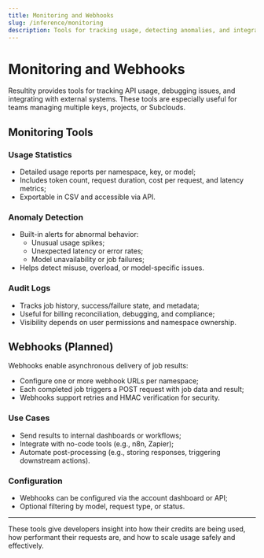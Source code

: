 ```yaml
---
title: Monitoring and Webhooks
slug: /inference/monitoring
description: Tools for tracking usage, detecting anomalies, and integrating webhooks for job completion.
---
```


# Monitoring and Webhooks

Resultity provides tools for tracking API usage, debugging issues, and integrating with external systems. These tools are especially useful for teams managing multiple keys, projects, or Subclouds.

## Monitoring Tools

### Usage Statistics

- Detailed usage reports per namespace, key, or model;
- Includes token count, request duration, cost per request, and latency metrics;
- Exportable in CSV and accessible via API.

### Anomaly Detection

- Built-in alerts for abnormal behavior:
  - Unusual usage spikes;
  - Unexpected latency or error rates;
  - Model unavailability or job failures;
- Helps detect misuse, overload, or model-specific issues.

### Audit Logs

- Tracks job history, success/failure state, and metadata;
- Useful for billing reconciliation, debugging, and compliance;
- Visibility depends on user permissions and namespace ownership.

## Webhooks (Planned)

Webhooks enable asynchronous delivery of job results:

- Configure one or more webhook URLs per namespace;
- Each completed job triggers a POST request with job data and result;
- Webhooks support retries and HMAC verification for security.

### Use Cases

- Send results to internal dashboards or workflows;
- Integrate with no-code tools (e.g., n8n, Zapier);
- Automate post-processing (e.g., storing responses, triggering downstream actions).

### Configuration

- Webhooks can be configured via the account dashboard or API;
- Optional filtering by model, request type, or status.

---

These tools give developers insight into how their credits are being used, how performant their requests are, and how to scale usage safely and effectively.

